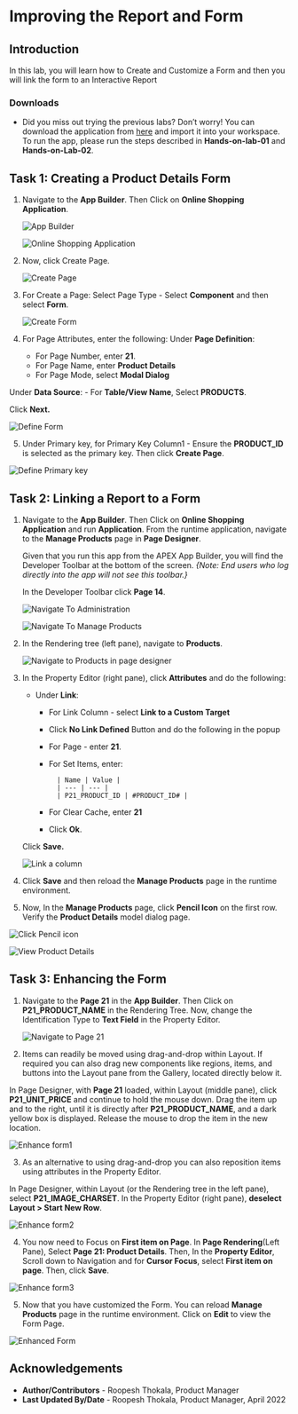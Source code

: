 # Improving the Report and Form

## Introduction
In this lab, you will learn how to Create and Customize a Form and then you will link the form to an Interactive Report


### Downloads

- Did you miss out trying the previous labs? Don’t worry! You can download the application from [here](files/online-shopping-cart-6.sql) and import it into your workspace. To run the app, please run the steps described in **Hands-on-lab-01** and **Hands-on-Lab-02**.

## Task 1: Creating a Product Details Form

1. Navigate to the **App Builder**. Then Click on **Online Shopping Application**.

    ![App Builder](images/navigate-to-osa1.png " ")

    ![Online Shopping Application](images/navigate-to-osa2.png " ")

2. Now, click Create Page.

    ![Create Page](images/create-form1.png " ")

3. For Create a Page: Select Page Type - Select **Component** and then select **Form**.

    ![Create Form](images/create-form2.png " ")

4. For Page Attributes, enter the following:
  Under **Page Definition**:
    - For Page Number, enter **21**.
    - For Page Name, enter **Product Details**
    - For Page Mode, select **Modal Dialog**

  Under **Data Source**:
    - For **Table/View Name**, Select **PRODUCTS**.

  Click **Next.**

  ![Define Form](./images/create-form3.png " ")

5. Under Primary key, for Primary Key Column1 - Ensure the **PRODUCT_ID** is selected as the primary key. Then click **Create Page**.

  ![Define Primary key](./images/create-form4.png " ")

## Task 2: Linking a Report to a Form

1. Navigate to the **App Builder**. Then Click on **Online Shopping Application** and run **Application**. From the runtime application, navigate to the **Manage Products** page in **Page Designer**.

    Given that you run this app from the APEX App Builder, you will find the Developer Toolbar at the bottom of the screen.
    *{Note: End users who log directly into the app will not see this toolbar.}*

    In the Developer Toolbar click **Page 14**.

    ![Navigate To Administration](./images/navigate-to-mp1.png " ")

    ![Navigate To Manage Products](./images/navigate-to-mp2.png " ")

2. In the Rendering tree (left pane), navigate to **Products**.

    ![Navigate to Products in page designer](./images/linking-a-form1.png " ")

3. In the Property Editor (right pane), click **Attributes** and do the following:

    - Under **Link**:
      -   For Link Column - select **Link to a Custom Target**
      -   Click **No Link Defined** Button and do the following in the popup  
        - For Page - enter **21**.  
        - For Set Items, enter:

                | Name | Value |
                | --- | --- |
                | P21_PRODUCT_ID | #PRODUCT_ID# |    

        - For Clear Cache, enter **21**  
        - Click **Ok**.

    Click **Save.**      

    ![Link a column](./images/linking-a-form2.png " ")

4. Click **Save** and then reload the **Manage Products** page in the runtime environment.

5. Now, In the **Manage Products** page, click **Pencil Icon** on the first row. Verify the **Product Details** model dialog page.

  ![Click Pencil icon](./images/refresh-manage-products.png " ")

  ![View Product Details](./images/refresh-manage-products1.png " ")

## Task 3: Enhancing the Form

1.  Navigate to the **Page 21** in the **App Builder**. Then Click on **P21\_PRODUCT\_NAME** in the Rendering Tree. Now, change the Identification Type to **Text Field** in the Property Editor.

    ![Navigate to Page 21](images/navigate-to-page21.png " ")

2. Items can readily be moved using drag-and-drop within Layout. If required you can also drag new components like regions, items, and buttons into the Layout pane from the Gallery, located directly below it.

  In Page Designer, with **Page 21** loaded, within Layout (middle pane), click **P21\_UNIT\_PRICE** and continue to hold the mouse down. Drag the item up and to the right, until it is directly after **P21\_PRODUCT\_NAME**, and a dark yellow box is displayed. Release the mouse to drop the item in the new location.

 ![Enhance form1](images/enhance-form1.png " ")

3. As an alternative to using drag-and-drop you can also reposition items using attributes in the Property Editor.

  In Page Designer, within Layout (or the Rendering tree in the left pane), select **P21\_IMAGE\_CHARSET**. In the Property Editor (right pane), **deselect Layout > Start New Row**.

  ![Enhance form2](images/enhance-form2.png " ")

4. You now need to Focus on **First item on Page**.  In **Page Rendering**(Left Pane), Select **Page 21: Product Details**. Then, In the **Property Editor**, Scroll down to Navigation and for **Cursor Focus**, select **First item on page**. Then, click **Save**.

  ![Enhance form3](images/enhance-form3.png " ")

5. Now that you have customized the Form. You can reload **Manage Products** page in the runtime environment. Click on **Edit** to view the Form Page.

  ![Enhanced Form](images/enhanced-form.png " ")


## **Acknowledgements**

 - **Author/Contributors** -  Roopesh Thokala, Product Manager
 - **Last Updated By/Date** - Roopesh Thokala, Product Manager, April 2022
